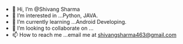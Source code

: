 - 👋 Hi, I’m @Shivang Sharma
- 👀 I’m interested in ...Python, JAVA.
- 🌱 I’m currently learning ...Android Developing.
- 💞️ I’m looking to collaborate on ...
- 📫 How to reach me ...email me at shivangsharma463@gmail.com

<!---
shivangsharma270/shivangsharma270 is a ✨ special ✨ repository because its `README.md` (this file) appears on your GitHub profile.
You can click the Preview link to take a look at your changes.
--->
